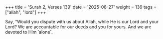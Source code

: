 +++
title = 'Surah 2, Verses 139'
date = '2025-08-27'
weight = 139
tags = ["allah", "lord"]
+++

Say, “Would you dispute with us about Allah, while He is our Lord and your Lord? We are accountable for our deeds and you for yours. And we are devoted to Him ˹alone˺.